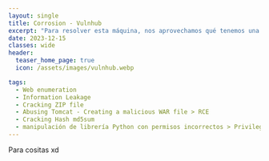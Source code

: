 ```yaml
---
layout: single
title: Corrosion - Vulnhub
excerpt: "Para resolver esta máquina, nos aprovechamos qué tenemos una copia de seguridad expuesta del código fuente con credenciales válidas para ingresar al panel Tomcat como admin, una vez dentro del panel podemos subir .WAR, así subiendo un .WAR malicioso, del cual nos aprovechamos para hacer un RCE, entablandonos una Reverse Shell, una vez dentro de la máquina nos aprovechamos de de un ejecutable para leer cualquier archivo como Root, leyendo el shadow & viendo las contraseñas para usuarios hasheadas, usamos hashcat para desencriptarla y verla, por último explotamos un permiso SUDOERS para un .py qué ejecutaba una librería con permisos mal incorporados."
date: 2023-12-15
classes: wide
header:
  teaser_home_page: true
  icon: /assets/images/vulnhub.webp

tags:
  - Web enumeration
  - Information Leakage
  - Cracking ZIP file
  - Abusing Tomcat - Creating a malicious WAR file > RCE
  - Cracking Hash md5sum
  - manipulación de librería Python con permisos incorrectos > Privilege Escalation
---
```


Para cositas xd

